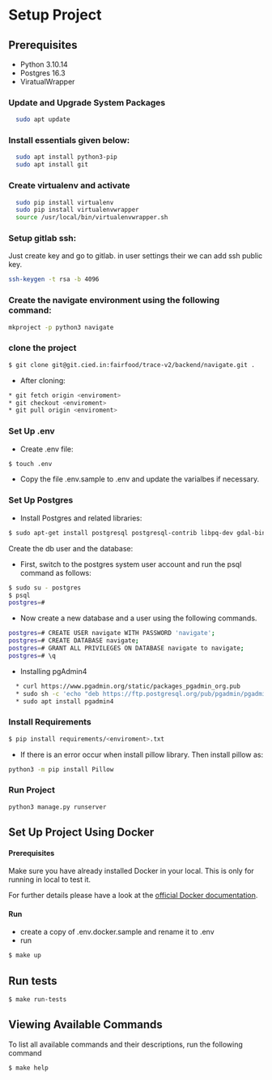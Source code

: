 # Setup Project

## Prerequisites
* Python 3.10.14
* Postgres 16.3
* ViratualWrapper

### Update and Upgrade System Packages
```sh
  sudo apt update
```
### Install essentials given below:
```sh
  sudo apt install python3-pip
  sudo apt install git
```

### Create virtualenv and activate
```sh
  sudo pip install virtualenv
  sudo pip install virtualenvwrapper
  source /usr/local/bin/virtualenvwrapper.sh
```
### Setup gitlab ssh:

Just create key and go to gitlab. in user settings their we can add ssh public key.
```sh
ssh-keygen -t rsa -b 4096
```
### Create the navigate environment using the following command:
```sh
mkproject -p python3 navigate
```
### clone the project
```sh
$ git clone git@git.cied.in:fairfood/trace-v2/backend/navigate.git .
```
* After cloning:
```sh
* git fetch origin <enviroment>
* git checkout <enviroment>
* git pull origin <enviroment>
```

### Set Up .env
* Create .env file:
```sh
$ touch .env
```
* Copy the file .env.sample to .env and update the varialbes if necessary.

### Set Up Postgres
* Install Postgres and related libraries:
```sh
$ sudo apt-get install postgresql postgresql-contrib libpq-dev gdal-bin postgis
```
Create the db user and the database:

* First, switch to the postgres system user account and run the psql command as follows:

```sh
$ sudo su - postgres
$ psql
postgres=#
```
* Now create a new database and a user using the following commands.

```sh
postgres=# CREATE USER navigate WITH PASSWORD 'navigate';
postgres=# CREATE DATABASE navigate;
postgres=# GRANT ALL PRIVILEGES ON DATABASE navigate to navigate;
postgres=# \q
```

* Installing pgAdmin4
```sh
  * curl https://www.pgadmin.org/static/packages_pgadmin_org.pub
  * sudo sh -c 'echo "deb https://ftp.postgresql.org/pub/pgadmin/pgadmin4/apt/$(lsb_release -cs) pgadmin4 main" > /etc/apt/sources.list.d/pgadmin4.list && apt update'
  * sudo apt install pgadmin4
```

### Install Requirements
```sh
$ pip install requirements/<enviroment>.txt
```
* If there is an error occur when install pillow library. Then install pillow as:
```sh
python3 -m pip install Pillow
```

### Run Project
```sh
python3 manage.py runserver
```
## Set Up Project Using Docker

#### Prerequisites

Make sure you have already installed Docker in your local. This is only for running in local to test it.

For further details please have a look at the [official Docker documentation](https://docs.docker.com/engine/installation/).

#### Run
* create a copy of .env.docker.sample and rename it to .env
* run
```sh
$ make up
```

## Run tests

```sh
$ make run-tests
```

## Viewing Available Commands

To list all available commands and their descriptions, run the following command

```sh
$ make help
```

